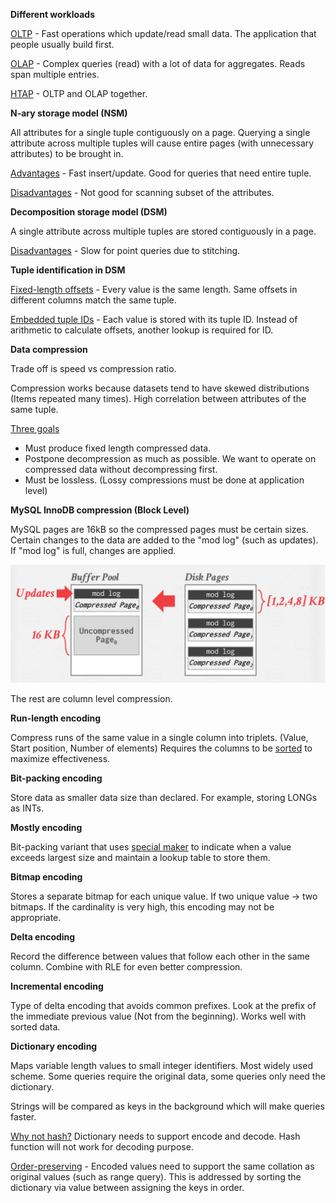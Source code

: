 **Different workloads**

<u>OLTP</u> - Fast operations which update/read small data. The application that people usually build first.

<u>OLAP</u> - Complex queries (read) with a lot of data for aggregates. Reads span multiple entries.

<u>HTAP</u> - OLTP and OLAP together.

**N-ary storage model (NSM)**

All attributes for a single tuple contiguously on a page. Querying a single attribute across multiple tuples will cause entire pages (with unnecessary attributes) to be brought in.

<u>Advantages</u> - Fast insert/update. Good for queries that need entire tuple.

<u>Disadvantages</u> - Not good for scanning subset of the attributes.

**Decomposition storage model (DSM)**

A single attribute across multiple tuples are stored contiguously in a page.

<u>Disadvantages</u> - Slow for point queries due to stitching.

**Tuple identification in DSM**

<u>Fixed-length offsets</u> - Every value is the same length. Same offsets in different columns match the same tuple.

<u>Embedded tuple IDs</u> - Each value is stored with its tuple ID. Instead of arithmetic to calculate offsets, another lookup is required for ID.

**Data compression**

Trade off is speed vs compression ratio.

Compression works because datasets tend to have skewed distributions (Items repeated many times). High correlation between attributes of the same tuple.

<u>Three goals</u>

- Must produce fixed length compressed data.
- Postpone decompression as much as possible. We want to operate on compressed data without decompressing first.
- Must be lossless. (Lossy compressions must be done at application level)

**MySQL InnoDB compression (Block Level)**

MySQL pages are 16kB so the compressed pages must be certain sizes. Certain changes to the data are added to the "mod log" (such as updates). If "mod log" is full, changes are applied.

![](images/Pasted%20image%2020220913124415.png)

The rest are column level compression.

**Run-length encoding**

Compress runs of the same value in a single column into triplets. (Value, Start position, Number of elements) Requires the columns to be <u>sorted</u> to maximize effectiveness.

**Bit-packing encoding**

Store data as smaller data size than declared. For example, storing LONGs as INTs.

**Mostly encoding**

Bit-packing variant that uses <u>special maker</u> to indicate when a value exceeds largest size and maintain a lookup table to store them.

**Bitmap encoding**

Stores a separate bitmap for each unique value. If two unique value -> two bitmaps. If the cardinality is very high, this encoding may not be appropriate.

**Delta encoding**

Record the difference between values that follow each other in the same column. Combine with RLE for even better compression.

**Incremental encoding**

Type of delta encoding that avoids common prefixes. Look at the prefix of the immediate previous value (Not from the beginning). Works well with sorted data.

**Dictionary encoding**

Maps variable length values to small integer identifiers. Most widely used scheme. Some queries require the original data, some queries only need the dictionary.

Strings will be compared as keys in the background which will make queries faster.

<u>Why not hash?</u> Dictionary needs to support encode and decode. Hash function will not work for decoding purpose.

<u>Order-preserving</u> - Encoded values need to support the same collation as original values (such as range query). This is addressed by sorting the dictionary via value between assigning the keys in order.
